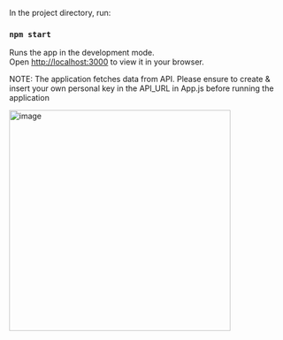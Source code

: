 In the project directory, run:

### `npm start`

Runs the app in the development mode.\
Open [http://localhost:3000](http://localhost:3000) to view it in your browser.

NOTE: The application fetches data from API. Please ensure to create & insert your own personal key in the API_URL in App.js before running the application

<img width="400" alt="image" src="https://user-images.githubusercontent.com/37996679/222935216-38956c56-8cd2-4787-afb1-9ee057e0e669.png">
